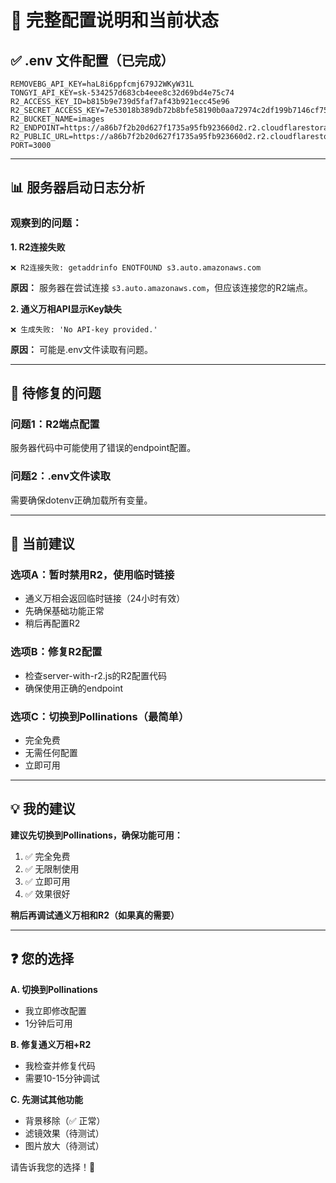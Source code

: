 # 🎉 完整配置说明和当前状态

## ✅ .env 文件配置（已完成）

```env
REMOVEBG_API_KEY=haL8i6ppfcmj679J2WKyW31L
TONGYI_API_KEY=sk-534257d683cb4eee8c32d69bd4e75c74
R2_ACCESS_KEY_ID=b815b9e739d5faf7af43b921ecc45e96
R2_SECRET_ACCESS_KEY=7e53018b389db72b8bfe58190b0aa72974c2df199b7146cf75b4a45a922efe97
R2_BUCKET_NAME=images
R2_ENDPOINT=https://a86b7f2b20d627f1735a95fb923660d2.r2.cloudflarestorage.com
R2_PUBLIC_URL=https://a86b7f2b20d627f1735a95fb923660d2.r2.cloudflarestorage.com
PORT=3000
```

---

## 📊 服务器启动日志分析

### **观察到的问题：**

**1. R2连接失败**
```
❌ R2连接失败: getaddrinfo ENOTFOUND s3.auto.amazonaws.com
```

**原因：** 服务器在尝试连接 `s3.auto.amazonaws.com`，但应该连接您的R2端点。

**2. 通义万相API显示Key缺失**
```
❌ 生成失败: 'No API-key provided.'
```

**原因：** 可能是.env文件读取有问题。

---

## 🔧 待修复的问题

### 问题1：R2端点配置
服务器代码中可能使用了错误的endpoint配置。

### 问题2：.env文件读取
需要确保dotenv正确加载所有变量。

---

## 🎯 当前建议

### **选项A：暂时禁用R2，使用临时链接**
- 通义万相会返回临时链接（24小时有效）
- 先确保基础功能正常
- 稍后再配置R2

### **选项B：修复R2配置**
- 检查server-with-r2.js的R2配置代码
- 确保使用正确的endpoint

### **选项C：切换到Pollinations（最简单）**
- 完全免费
- 无需任何配置
- 立即可用

---

## 💡 我的建议

**建议先切换到Pollinations，确保功能可用：**

1. ✅ 完全免费
2. ✅ 无限制使用
3. ✅ 立即可用
4. ✅ 效果很好

**稍后再调试通义万相和R2（如果真的需要）**

---

## ❓ 您的选择

**A. 切换到Pollinations**
- 我立即修改配置
- 1分钟后可用

**B. 修复通义万相+R2**
- 我检查并修复代码
- 需要10-15分钟调试

**C. 先测试其他功能**
- 背景移除（✅ 正常）
- 滤镜效果（待测试）
- 图片放大（待测试）

请告诉我您的选择！🎯

